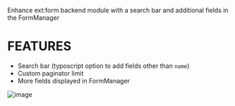 Enhance ext:form backend module with a search bar and additional fields in the FormManager

# FEATURES
- Search bar (typoscript option to add fields other than `name`)
- Custom paginator limit
- More fields displayed in FormManager

![image](https://github.com/lepetitglacon/form_module_enhancer/assets/58629249/868f5181-0d1b-4486-b6cf-1d4e92dc3f31)